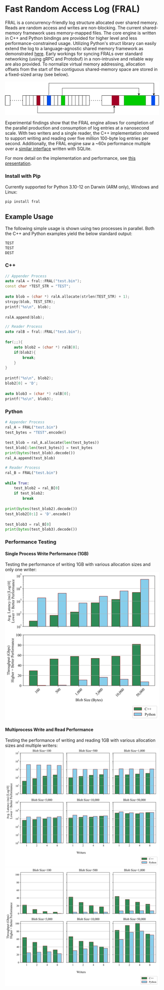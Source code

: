 
# Fast Random Access Log (FRAL)
FRAL is a concurrency-friendly log structure allocated over shared memory. Reads are random access and writes
are non-blocking. The current shared-memory framework uses memory-mapped files. The core engine is written in C++ and 
Python bindings are provided for higher level and less performance-constrained usage. Utilizing Python's 
struct library can easily extend the log to a language-agnostic shared memory framework as demonstrated [here](./fral/demo). 
Early workings for syncing FRALs over standard networking (using gRPC and Protobuf) in a non-intrusive and reliable way are also provided.
To normalize virtual memory addressing, allocation offsets from the start of the contiguous shared-memory space are 
stored in a fixed-sized array (see below).

![offset diagram](./misc/offsets.png)

Experimental findings show that the FRAL engine allows for completion of the parallel
production and consumption of log entries at a nanosecond scale. With two writers and a
single reader, the C++ implementation showed to support writing and reading over five million
100-byte log entries per second. Additionally, the FRAL engine saw a ~60x performance multiple over a [similar interface](./fral/testing/performance/engine_sqlite.h) 
written with SQLite. 

For more detail on the implementation and performance, see [this presentation](./misc/FRAL.pdf).

### Install with Pip 
Currently supported for Python 3.10-12 on Darwin (ARM only), Windows and Linux:
```bash
pip install fral
```

## Example Usage
The following simple usage is shown using two processes in parallel. Both the C++ and Python examples 
yield the below standard output:
```
TEST
TEST
DEST
```
### C++
```cpp
// Appender Process
auto ralA = fral::FRAL("test.bin");
const char *TEST_STR = "TEST";

auto blob = (char *) ralA.allocate(strlen(TEST_STR) + 1);
strcpy(blob, TEST_STR);
printf("%s\n", blob);

ralA.append(blob);
```
```cpp
// Reader Process
auto ralB = fral::FRAL("test.bin");

for(;;){
    auto blob2 = (char *) ralB[0];
    if(blob2){
        break;
    }
}

printf("%s\n", blob2);
blob2[0] = 'D';

auto blob3 = (char *) ralB[0];
printf("%s\n", blob3);
```

### Python
```Python
# Appender Process
ral_A = FRAL("test.bin")
test_bytes = "TEST".encode()

test_blob = ral_A.allocate(len(test_bytes))
test_blob[:len(test_bytes)] = test_bytes
print(bytes(test_blob).decode())
ral_A.append(test_blob)
```
```Python
# Reader Process
ral_B = FRAL("test.bin")

while True:
    test_blob2 = ral_B[0]
    if test_blob2:
        break
        
print(bytes(test_blob2).decode())
test_blob2[0:1] = 'D'.encode()

test_blob3 = ral_B[0]
print(bytes(test_blob3).decode())
```
### Performance Testing
#### Single Process Write Performance (1GB)
Testing the performance of writing 1GB with various allocation sizes and only one writer:
![Single Process Write Performance](./misc/write_test.png)
#### Multiprocess Write and Read Performance
Testing the performance of writing and reading 1GB with various allocation 
sizes and multiple writers:
![Producer-ConsumerLatency](./misc/pc_test_latency.png)
![Producer-ConsumerThroughput](./misc/pc_test_throughput.png)



